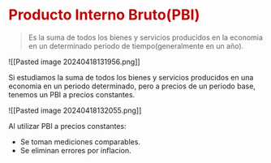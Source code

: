 # <span style="color:#c00000">Producto Interno Bruto(PBI)</span>

> Es la suma de todos los bienes y servicios producidos en la economia en un determinado periodo de tiempo(generalmente en un año).

![[Pasted image 20240418131956.png]]


Si estudiamos la suma de todos los bienes y servicios producidos en una economia en un periodo determinado, pero a precios de un periodo base, tenemos un PBI a precios constantes.

![[Pasted image 20240418132055.png]]

Al utilizar PBI a precios constantes:
- Se toman mediciones comparables.
- Se eliminan errores por inflacion.